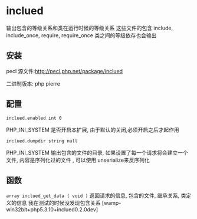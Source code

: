 # inclued


输出包含的等级关系和类在运行时候的等级关系
这些文件的包含 include, include_once, require, require_once
类之间的等级依存也会输出

## 安装

pecl 源文件:http://pecl.php.net/package/inclued

二进制版本: php pierre

## 配置

`inclued.enabled int 0`

PHP_INI_SYSTEM     是否开启本扩展, 由于默认的关闭,必须开启之后才起作用

`inclued.dumpdir string null` 

PHP_INI_SYSTEM     输出包含的文件的目录, 如果设置了每一个请求将会建立一个文件, 内容是序列化过的文件 , 可以使用 unserialize来反序列化


## 函数

`array inclued_get_data ( void )`
     返回请求的信息, 包含的文件, 继承关系, 类定义的信息
     我在测试的时候没发现包含关系
     [wamp-win32bit+php5.3.10+inclued0.2.0dev]
